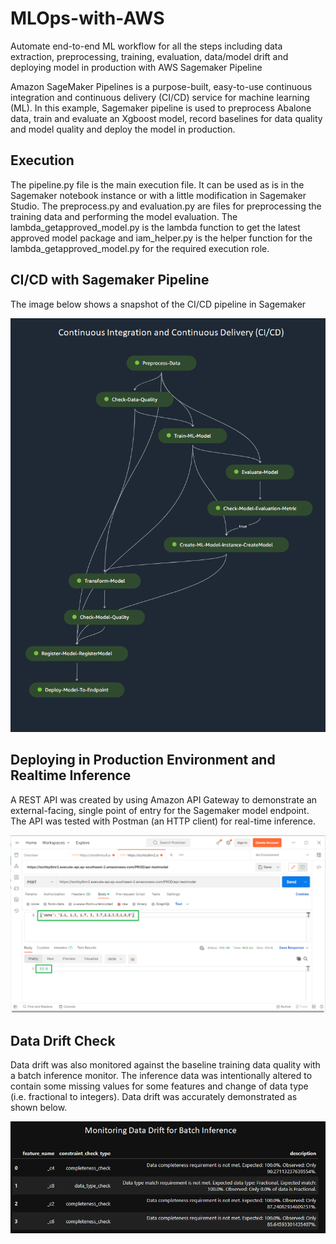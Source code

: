 # MLOps-with-AWS
Automate end-to-end ML workflow for all the steps including data extraction, preprocessing, training, evaluation, data/model drift and deploying model in production with AWS Sagemaker Pipeline

Amazon SageMaker Pipelines is a purpose-built, easy-to-use continuous integration and continuous delivery (CI/CD) service for machine learning (ML). In this example, Sagemaker pipeline is used 
to preprocess Abalone data, train and evaluate an Xgboost model, record baselines for data quality and model quality and deploy the model in production.  

## Execution
The pipeline.py file is the main execution file. It can be used as is in the Sagemaker notebook instance or with a little modification in Sagemaker Studio. 
The preprocess.py and evaluation.py are files for preprocessing the training data and performing the model evaluation. The lambda_getapproved_model.py is 
the lambda function to get the latest approved model package and iam_helper.py is the helper function for the lambda_getapproved_model.py for the required execution role. 

## CI/CD with Sagemaker Pipeline
The image below shows a snapshot of the CI/CD pipeline in Sagemaker

<img src="images/Sageaker Pipeline3.png?raw=true"/>

## Deploying in Production Environment and Realtime Inference
A REST API was created by using Amazon API Gateway to demonstrate an external-facing, single point of entry for the Sagemaker model endpoint. The API was tested with
Postman  (an HTTP client) for real-time inference. 

<img src="images/RealtimeInference-Postman.png?raw=true"/>

## Data Drift Check
Data drift was also monitored against the baseline training data quality with a batch inference monitor. The inference data was intentionally altered to contain some missing 
values for some features and change of data type (i.e. fractional to integers). Data drift was accurately demonstrated as shown below. 

<img src="images/data drift.png?raw=true"/>

